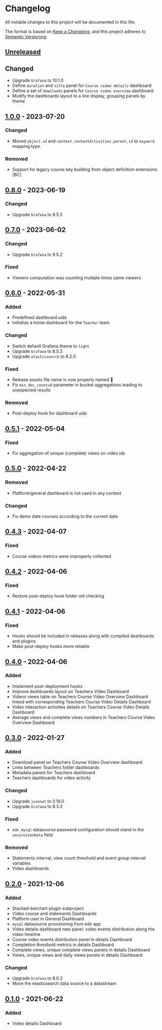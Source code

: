 # Changelog

All notable changes to this project will be documented in this file.

The format is based on [Keep a
Changelog](https://keepachangelog.com/en/1.0.0/), and this project adheres to
[Semantic Versioning](https://semver.org/spec/v2.0.0.html).

## [Unreleased]

## Changed

- Upgrade `Grafana` to 10.1.0
- Define `duration` and `title` panel for `Course video details` dashboard
- Define a set of `downloads` panels for `Course video overview` dashboard
- Modify the dashboards layout to a line display, grouping panels by theme

## [1.0.0] - 2023-07-20

### Changed

- Moved `object.id` and `context.contextActivities.parent.id` to `keyword`
  mapping type.

### Removed

- Support for legacy course key building from object definition extensions [BC]

## [0.8.0] - 2023-06-19

### Changed

- Upgrade `Grafana` to 9.5.3

## [0.7.0] - 2023-06-02

### Changed

- Upgrade `Grafana` to 9.5.2

### Fixed

- Viewers computation was counting multiple times same viewers

## [0.6.0] - 2022-05-31

### Added

- Predefined dashboard uids
- Initialize a home dashboard for the `Teacher` team

### Changed

- Switch default Grafana theme to `light`
- Upgrade `Grafana` to 8.5.3
- Upgrade `elasticsearch` to 8.2.0

### Fixed

- Release assets file name is now properly named 😬
- Fix `min_doc_count=0` parameter in bucket aggregations leading to unexpected
  results

### Removed

- Post-deploy hook for dashboard uids

## [0.5.1] - 2022-05-04

### Fixed

- Fix aggregation of unique (complete) views on video ids

## [0.5.0] - 2022-04-22

### Removed

- Platform/general dashboard is not used in any context

### Changed

- Fix demo date courses according to the current date

## [0.4.3] - 2022-04-07

### Fixed

- Course videos metrics were improperly collected

## [0.4.2] - 2022-04-06

### Fixed

- Restore post-deploy hook folder uid checking

## [0.4.1] - 2022-04-06

### Fixed

- Hooks should be included in releases along with compiled dashboards and
  plugins
- Make post-deploy hooks more reliable

## [0.4.0] - 2022-04-06

### Added

- Implement post-deployment hooks
- Improve dashboards layout on Teachers Video Dashboard
- Videos views table on Teachers Course Video Overview Dashboard linked
with corresponding Teachers Course Video Details Dashboard
- Video interaction activities details on Teachers Course Video Details
  Dashboard
- Average views and complete views numbers in Teachers Course Video Overview
  Dashboard

## [0.3.0] - 2022-01-27

### Added

- Download panel on Teachers Course Video Overview dashboard
- Links between Teachers folder dashboards
- Metadata panels for Teachers dashboard
- Teachers dashboards for video activity

### Changed

- Upgrade `jsonnet` to 0.18.0
- Upgrade `Grafana` to 8.3.3

### Fixed

- `edx_mysql` datasource password configuration should stand in the
  `secureJsonData` field

### Removed

- Statements interval, view count threshold and event group interval variables
- Video dashboards

## [0.2.0] - 2021-12-06

### Added

- Stacked-barchart plugin subproject
- Video course and statements Dashboards
- Platform user in General Dashboard
- `mysql` datasource provisioning from edx app
- Video details dashboard new panel: video events distribution along the video
  timeline
- Course video events distribution panel in details Dashboard
- Completion threshold metrics in details Dashboard
- Complete views, unique complete views panels in details Dashboard
- Views, unique views and daily views panels in details Dashboard

### Changed

- Upgrade `Grafana` to 8.0.3
- Move the elasticsearch data source to a datastream

## [0.1.0] - 2021-06-22

### Added

- Video details Dashboard

[unreleased]: https://github.com/openfun/potsie/compare/v1.0.0...main
[1.0.0]: https://github.com/openfun/potsie/compare/v0.8.0...v1.0.0
[0.8.0]: https://github.com/openfun/potsie/compare/v0.7.0...v0.8.0
[0.7.0]: https://github.com/openfun/potsie/compare/v0.6.0...v0.7.0
[0.6.0]: https://github.com/openfun/potsie/compare/v0.5.1...v0.6.0
[0.5.1]: https://github.com/openfun/potsie/compare/v0.5.0...v0.5.1
[0.5.0]: https://github.com/openfun/potsie/compare/v0.4.3...v0.5.0
[0.4.3]: https://github.com/openfun/potsie/compare/v0.4.2...v0.4.3
[0.4.2]: https://github.com/openfun/potsie/compare/v0.4.1...v0.4.2
[0.4.1]: https://github.com/openfun/potsie/compare/v0.4.0...v0.4.1
[0.4.0]: https://github.com/openfun/potsie/compare/v0.3.0...v0.4.0
[0.3.0]: https://github.com/openfun/potsie/compare/v0.2.0...v0.3.0
[0.2.0]: https://github.com/openfun/potsie/compare/v0.1.0...v0.2.0
[0.1.0]: https://github.com/openfun/potsie/compare/1172535...v0.1.0
